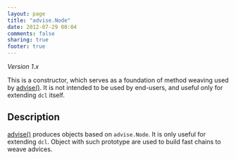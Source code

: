 ```yaml
---
layout: page
title: "advise.Node"
date: 2012-07-29 00:04
comments: false
sharing: true
footer: true
---
```


*Version 1.x*

This is a constructor, which serves as a foundation of method weaving used by [advise()](../advise_js/advise).
It is not intended to be used by end-users, and useful only for extending `dcl` itself.

## Description

[advise()](../advise_js/advise) produces objects based on `advise.Node`. It is only useful for extending `dcl`.
Object with such prototype are used to build fast chains to weave advices.
